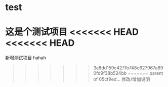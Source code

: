# test
这是个测试项目
<<<<<<< HEAD
<<<<<<< HEAD
=======

新增测试项目
hahah
>>>>>>> 3a8dd159e427fb748e627967a890fd9f38b524bb
=======
>>>>>>> parent of 05cf9ed... 修改/增加说明
